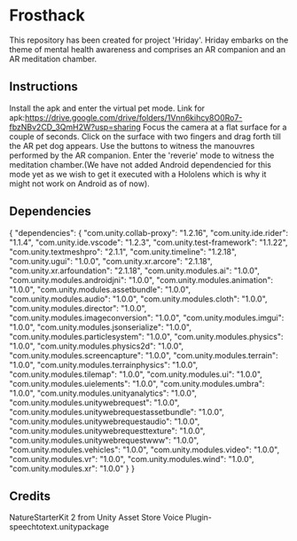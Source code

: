 # Frosthack
This repository has been created for project 'Hriday'. Hriday embarks on the theme of mental health awareness and comprises an AR companion and an AR meditation chamber.
## Instructions
Install the apk and enter the virtual pet mode. Link for apk:https://drive.google.com/drive/folders/1Vnn6kihcy8O0Ro7-fbzNBv2CD_3QmH2W?usp=sharing
Focus the camera at a flat surface for a couple of seconds. Click on the surface with two fingers and drag forth till the AR pet dog appears.
Use the buttons to witness the manouvres performed by the AR companion.
Enter the 'reverie' mode to witness the meditation chamber.(We have not added Android dependencied for this mode yet as we wish to get it executed with a Hololens which is why it might not work on Android as of now).

## Dependencies
{
  "dependencies": {
    "com.unity.collab-proxy": "1.2.16",
    "com.unity.ide.rider": "1.1.4",
    "com.unity.ide.vscode": "1.2.3",
    "com.unity.test-framework": "1.1.22",
    "com.unity.textmeshpro": "2.1.1",
    "com.unity.timeline": "1.2.18",
    "com.unity.ugui": "1.0.0",
    "com.unity.xr.arcore": "2.1.18",
    "com.unity.xr.arfoundation": "2.1.18",
    "com.unity.modules.ai": "1.0.0",
    "com.unity.modules.androidjni": "1.0.0",
    "com.unity.modules.animation": "1.0.0",
    "com.unity.modules.assetbundle": "1.0.0",
    "com.unity.modules.audio": "1.0.0",
    "com.unity.modules.cloth": "1.0.0",
    "com.unity.modules.director": "1.0.0",
    "com.unity.modules.imageconversion": "1.0.0",
    "com.unity.modules.imgui": "1.0.0",
    "com.unity.modules.jsonserialize": "1.0.0",
    "com.unity.modules.particlesystem": "1.0.0",
    "com.unity.modules.physics": "1.0.0",
    "com.unity.modules.physics2d": "1.0.0",
    "com.unity.modules.screencapture": "1.0.0",
    "com.unity.modules.terrain": "1.0.0",
    "com.unity.modules.terrainphysics": "1.0.0",
    "com.unity.modules.tilemap": "1.0.0",
    "com.unity.modules.ui": "1.0.0",
    "com.unity.modules.uielements": "1.0.0",
    "com.unity.modules.umbra": "1.0.0",
    "com.unity.modules.unityanalytics": "1.0.0",
    "com.unity.modules.unitywebrequest": "1.0.0",
    "com.unity.modules.unitywebrequestassetbundle": "1.0.0",
    "com.unity.modules.unitywebrequestaudio": "1.0.0",
    "com.unity.modules.unitywebrequesttexture": "1.0.0",
    "com.unity.modules.unitywebrequestwww": "1.0.0",
    "com.unity.modules.vehicles": "1.0.0",
    "com.unity.modules.video": "1.0.0",
    "com.unity.modules.vr": "1.0.0",
    "com.unity.modules.wind": "1.0.0",
    "com.unity.modules.xr": "1.0.0"
  }
}

## Credits
NatureStarterKit 2 from Unity Asset Store
Voice Plugin- speechtotext.unitypackage

